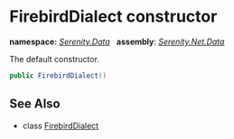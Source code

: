# FirebirdDialect constructor
**namespace:** *[Serenity.Data](../../README.md#serenity.data-namespace)*   **assembly**: *[Serenity.Net.Data](../../README.md)*

The default constructor.

```csharp
public FirebirdDialect()
```

## See Also

* class [FirebirdDialect](../FirebirdDialect.md)